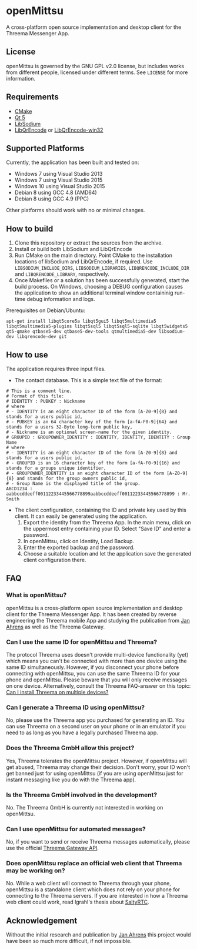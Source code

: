# openMittsu
A cross-platform open source implementation and desktop client for the Threema Messenger App.

## License
openMittsu is governed by the GNU GPL v2.0 license, but includes works from different people, licensed under different terms. See `LICENSE` for more information.

## Requirements
 - [CMake](https://cmake.org/)
 - [Qt 5](https://www.qt.io/)
 - [LibSodium](https://download.libsodium.org/doc/)
 - [LibQrEncode](https://fukuchi.org/works/qrencode/) or [LibQrEncode-win32](https://code.google.com/p/qrencode-win32/)
 
## Supported Platforms
Currently, the application has been built and tested on:
 - Windows 7 using Visual Studio 2013
 - Windows 7 using Visual Studio 2015
 - Windows 10 using Visual Studio 2015
 - Debian 8 using GCC 4.8 (AMD64)
 - Debian 8 using GCC 4.9 (PPC)
 
Other platforms should work with no or minimal changes.

## How to build
1. Clone this repository or extract the sources from the archive.
2. Install or build both LibSodium and LibQrEncode
3. Run CMake on the main directory. Point CMake to the installation locations of libSodium and LibQrEncode, if required. Use `LIBSODIUM_INCLUDE_DIRS`, `LIBSODIUM_LIBRARIES`, `LIBQRENCODE_INCLUDE_DIR` and `LIBQRENCODE_LIBRARY`, respectively.
4. Once Makefiles or a solution has been successfully generated, start the build process.
	On Windows, choosing a DEBUG configuration causes the application to show an additional terminal window containinig run-time debug information and logs.

Prerequisites on Debian/Ubuntu: 
```
apt-get install libqt5core5a libqt5gui5 libqt5multimedia5 libqt5multimedia5-plugins libqt5sql5 libqt5sql5-sqlite libqt5widgets5 qt5-qmake qtbase5-dev qtbase5-dev-tools qtmultimedia5-dev libsodium-dev libqrencode-dev git
```
	
## How to use
The application requires three input files.
 - The contact database. This is a simple text file of the format:
```
# This is a comment line.
# Format of this file: 
# IDENTITY : PUBKEY : Nickname
# where 
# - IDENTITY is an eight character ID of the form [A-Z0-9]{8} and stands for a users public id,
# - PUBKEY is an 64 character key of the form [a-fA-F0-9]{64} and stands for a users 32-Byte long-term public key,
# - Nickname is an optional screen-name for the given identity.
# GROUPID : GROUPOWNER_IDENTITY : IDENTITY, IDENTITY, IDENTITY : Group Name
# where 
# - IDENTITY is an eight character ID of the form [A-Z0-9]{8} and stands for a users public id,
# - GROUPID is an 16 character key of the form [a-fA-F0-9]{16} and stands for a groups unique identifier,
# - GROUPOWNER_IDENTITY is an eight character ID of the form [A-Z0-9]{8} and stands for the group owners public id,
# - Group Name is the displayed title of the group.
ABCD1234 : aabbccddeeff00112233445566778899aabbccddeeff00112233445566778899 : Mr. Smith
```
 - The client configuration, containing the ID and private key used by this client.
 It can easily be generated using the application.
   1. Export the identity from the Threema App. In the main menu, click on the uppermost entry containing your ID. 
   Select "Save ID" and enter a password.
   2. In openMittsu, click on Identity, Load Backup.
   3. Enter the exported backup and the password.
   4. Choose a suitable location and let the application save the generated client configuration there.

## FAQ
### What is openMittsu?
openMittsu is a cross-platform open source implementation and desktop client for the Threema Messenger App. It has been created by reverse engineering the Threema mobile App and studying the publication from [Jan Ahrens](http://blog.jan-ahrens.eu/2014/03/22/threema-protocol-analysis.html) as well as the Threema Gateway.

### Can I use the same ID for openMittsu and Threema?
The protocol Threema uses doesn't provide multi-device functionality (yet) which means you can't be connected with more than one device using the same ID simultaneously. However, if you disconnect your phone before connecting with openMittsu, you can use the same Threema ID for your phone and openMittsu. Please beware that you will only receive messages on one device.
Alternatively, consult the Threema FAQ-answer on this topic: [Can I install Threema on multiple devices?](https://threema.ch/en/faq/multidevice)

### Can I generate a Threema ID using openMittsu?
No, please use the Threema app you purchased for generating an ID. You can use Threema on a second user on your phone or in an emulator if you need to as long as you have a legally purchased Threema app.

### Does the Threema GmbH allow this project?
Yes, Threema tolerates the openMittsu project. However, if openMittsu will get abused, Threema may change their decision. Don't worry, your ID won't get banned just for using openMittsu (if you are using openMittsu just for instant messaging like you do with the Threema app).

### Is the Threema GmbH involved in the development?
No. The Threema GmbH is currently not interested in working on openMittsu.

### Can I use openMittsu for automated messages?
No, if you want to send or receive Threema messages automatically, please use the official [Threema Gateway API](https://gateway.threema.ch/).

### Does openMittsu replace an official web client that Threema may be working on?
No. While a web client will connect to Threema through your phone, openMittsu is a standalone client which does not rely on your phone for connecting to the Threema servers.
If you are interested in how a Threema web client could work, read lgrahl's thesis about [SaltyRTC](http://lgrahl.de/pub/ba-thesis-saltyrtc-by-lennart-grahl-revised-v1.pdf).
  
  
## Acknowledgement
Without the initial research and publication by [Jan Ahrens](http://blog.jan-ahrens.eu/2014/03/22/threema-protocol-analysis.html) this project would have been so much more difficult, if not impossible.
